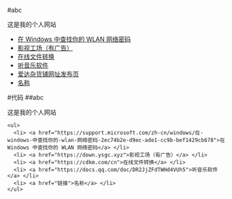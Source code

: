#abc
<p>这是我的个人网站</p>

<ul>
  <li> <a href="https://support.microsoft.com/zh-cn/windows/在-windows-中查找你的-wlan-网络密码-2ec74b2e-d9ec-ade1-cc9b-bef1429cb678">在 Windows 中查找你的 WLAN 网络密码</a> </li>
  <li> <a href="https://down.ysgc.xyz">影视工场（有广告）</a> </li>
  <li> <a href="https://cdkm.com/cn">在线文件转换</a> </li>
  <li> <a href="https://docs.qq.com/doc/DR2JjZFdTWHd4VUh5">听音乐软件</a> </li>
  <li> <a href="https://adzhp.vip">爱达杂货铺网址发布页</a> </li>
  <li> <a href="链接">名称</a> </li>
</ul>

#代码
##abc
	<p>这是我的个人网站</p>

	<ul>
	  <li> <a href="https://support.microsoft.com/zh-cn/windows/在-windows-中查找你的-wlan-网络密码-2ec74b2e-d9ec-ade1-cc9b-bef1429cb678">在 Windows 中查找你的 WLAN 网络密码</a> </li>
	  <li> <a href="https://down.ysgc.xyz">影视工场（有广告）</a> </li>
	  <li> <a href="https://cdkm.com/cn">在线文件转换</a> </li>
      <li> <a href="https://docs.qq.com/doc/DR2JjZFdTWHd4VUh5">听音乐软件</a> </li>
	  <li> <a href="链接">名称</a> </li>
    </ul>
